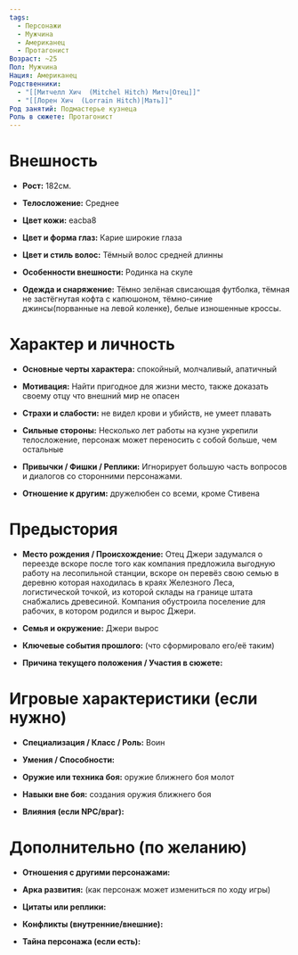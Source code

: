 ```yaml
---
tags:
  - Персонажи
  - Мужчина
  - Американец
  - Протагонист
Возраст: ~25
Пол: Мужчина
Нация: Американец
Родственники:
  - "[[Митчелл Хич  (Mitchel Hitch) Митч|Отец]]"
  - "[[Лорен Хич  (Lorrain Hitch)|Мать]]"
Род занятий: Подмастерье кузнеца
Роль в сюжете: Протагонист
---
```


# **Внешность**

- **Рост:** 182см.
    
- **Телосложение:** Среднее
    
- **Цвет кожи:** eacba8
    
- **Цвет и форма глаз:** Карие широкие глаза
    
- **Цвет и стиль волос:**  Тёмный волос средней длинны
    
- **Особенности внешности:**  Родинка на скуле
    
- **Одежда и снаряжение:** Тёмно зелёная свисающая футболка, тёмная не застёгнутая кофта с капюшоном, тёмно-синие джинсы(порванные на левой коленке), белые изношенные кроссы.

# **Характер и личность**

- **Основные черты характера:** спокойный, молчаливый, апатичный
    
- **Мотивация:** Найти пригодное для жизни место, также доказать своему отцу что внешний мир не опасен
    
- **Страхи и слабости:** не видел крови и убийств, не умеет плавать
    
- **Сильные стороны:** Несколько лет работы на кузне укрепили телосложение, персонаж может переносить с собой больше, чем остальные
    
- **Привычки / Фишки / Реплики:** Игнорирует большую часть вопросов и диалогов со сторонними персонажами.
    
- **Отношение к другим:** дружелюбен со всеми, кроме Стивена


# **Предыстория**

- **Место рождения / Происхождение:** Отец Джери задумался о переезде вскоре после того как компания предложила выгодную работу на лесопильной станции, вскоре он перевёз свою семью в деревню которая находилась в краях Железного Леса, логистической точкой, из которой склады на границе штата снабжались древесиной. Компания обустроила поселение для рабочих, в котором родился и вырос Джери.
    
- **Семья и окружение:** Джери вырос 
    
- **Ключевые события прошлого:** (что сформировало его/её таким)
    
- **Причина текущего положения / Участия в сюжете:** 


# **Игровые характеристики (если нужно)**

- **Специализация / Класс / Роль:** Воин
    
- **Умения / Способности:** 
    
- **Оружие или техника боя:** оружие ближнего боя молот
    
- **Навыки вне боя:** создания оружия ближнего боя
    
- **Влияния (если NPC/враг):** 
    


# **Дополнительно (по желанию)**

- **Отношения с другими персонажами:** 
    
- **Арка развития:** (как персонаж может измениться по ходу игры)
    
- **Цитаты или реплики:**
    
- **Конфликты (внутренние/внешние):**
    
- **Тайна персонажа (если есть):**